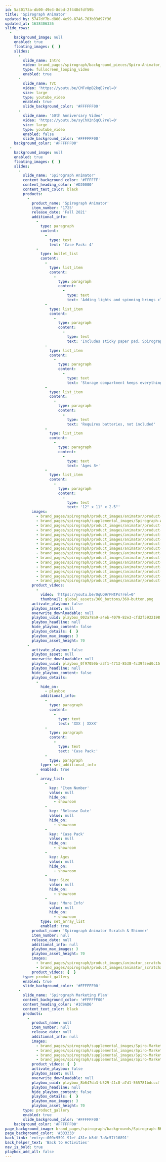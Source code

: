 ```yaml
---
id: 5a30173a-db00-49e3-8dbd-2f448dfdf59b
title: 'Spirograph Animator'
updated_by: 5747df7b-d800-4e99-8746-763b03d97f36
updated_at: 1638406336
slide_rows:
  -
    background_image: null
    enabled: true
    floating_images: {  }
    slides:
      -
        slide_name: Intro
        video: brand_pages/spirograph/background_pieces/Spiro-Animator_Moving-Wall_NEW2-21.mp4
        type: fullscreen_looping_video
        enabled: true
      -
        slide_name: TVC
        video: 'https://youtu.be/CMFv0pB2kqE?rel=0'
        size: large
        type: youtube_video
        enabled: true
        slide_background_color: '#FFFFFF00'
      -
        slide_name: '50th Anniversary Video'
        video: 'https://youtu.be/syChX2n5qCU?rel=0'
        size: large
        type: youtube_video
        enabled: false
        slide_background_color: '#FFFFFF00'
    background_color: '#FFFFFF00'
  -
    background_image: null
    enabled: true
    floating_images: {  }
    slides:
      -
        slide_name: 'Spirograph Animator'
        content_background_color: '#FFFFFF'
        content_heading_color: '#D20000'
        content_text_color: black
        products:
          -
            product_name: 'Spirograph Animator'
            item_number: '1725'
            release_date: 'Fall 2021'
            additional_info:
              -
                type: paragraph
                content:
                  -
                    type: text
                    text: 'Case Pack: 4'
              -
                type: bullet_list
                content:
                  -
                    type: list_item
                    content:
                      -
                        type: paragraph
                        content:
                          -
                            type: text
                            text: 'Adding lights and spinning brings classic Spirograph designs to life in 3D animation!'
                  -
                    type: list_item
                    content:
                      -
                        type: paragraph
                        content:
                          -
                            type: text
                            text: 'Includes sticky paper pad, Spirograph wheels and markers!'
                  -
                    type: list_item
                    content:
                      -
                        type: paragraph
                        content:
                          -
                            type: text
                            text: 'Storage compartment keeps everything neat!'
                  -
                    type: list_item
                    content:
                      -
                        type: paragraph
                        content:
                          -
                            type: text
                            text: 'Requires batteries, not included'
                  -
                    type: list_item
                    content:
                      -
                        type: paragraph
                        content:
                          -
                            type: text
                            text: 'Ages 8+'
                  -
                    type: list_item
                    content:
                      -
                        type: paragraph
                        content:
                          -
                            type: text
                            text: '12" x 11" x 2.5"'
            images:
              - brand_pages/spirograph/product_images/animator/product-images/1725_Spirograph-Animator_pkg-rt.png
              - brand_pages/spirograph/supplemental_images/Spirograph-Animator-Brag-Sheet.png
              - brand_pages/spirograph/product_images/animator/product-images/1725_Spirograph-Animator_contents.png
              - brand_pages/spirograph/product_images/animator/product-images/1725_Spirograph-Animator_pkg-BACK-str8.png
              - brand_pages/spirograph/product_images/animator/product-images/1725_Spirograph-Animator_animator-only.png
              - brand_pages/spirograph/product_images/animator/product-images/1725_Spirograph-Animator_animator-packed_sq.png
              - brand_pages/spirograph/product_images/animator/product-images/1725_Spirograph-Animator_pkg-contents_annotated.png
              - brand_pages/spirograph/product_images/animator/product-images/led-lights2.png
              - brand_pages/spirograph/product_images/animator/product-images/lifestyle2.png
              - brand_pages/spirograph/product_images/animator/product-images/place-paper-on-tray.png
              - brand_pages/spirograph/product_images/animator/product-images/place-ring-on-tray.png
              - brand_pages/spirograph/product_images/animator/product-images/draw-spirograph-designs.png
              - brand_pages/spirograph/product_images/animator/product-images/spin-to-animate.png
              - brand_pages/spirograph/product_images/animator/product-images/lifestyle-spin.png
              - brand_pages/spirograph/product_images/animator/product-images/Spiro-Animator_scale_update-1609852157.png
            product_videos:
              -
                video: 'https://youtu.be/0qUQ9rPHtPs?rel=0'
                thumbnail: global_assets/360_buttons/360-button.png
            activate_playbox: false
            playbox_asset: null
            overwrite_downloadable: null
            playbox_uuid: playbox_002a78a9-a4eb-4079-82e3-cfd2f5932198
            playbox_headline: null
            hide_playbox_content: false
            playbox_details: {  }
            playbox_max_images: 3
            playbox_asset_height: 70
          -
            activate_playbox: false
            playbox_asset: null
            overwrite_downloadable: null
            playbox_uuid: playbox_0f97050b-a3f1-4713-8538-4c39f5ed0c15
            playbox_headline: null
            hide_playbox_content: false
            playbox_details:
              -
                hide_on:
                  - playbox
                additional_info:
                  -
                    type: paragraph
                    content:
                      -
                        type: text
                        text: 'XXX | XXXX'
                  -
                    type: paragraph
                    content:
                      -
                        type: text
                        text: 'Case Pack:'
                  -
                    type: paragraph
                type: set_additional_info
                enabled: true
              -
                array_list:
                  -
                    key: 'Item Number'
                    value: null
                    hide_on:
                      - showroom
                  -
                    key: 'Release Date'
                    value: null
                    hide_on:
                      - showroom
                  -
                    key: 'Case Pack'
                    value: null
                    hide_on:
                      - showroom
                  -
                    key: Ages
                    value: null
                    hide_on:
                      - showroom
                  -
                    key: Size
                    value: null
                    hide_on:
                      - showroom
                  -
                    key: 'More Info'
                    value: null
                    hide_on:
                      - showroom
                type: set_array_list
                enabled: true
            product_name: 'Spirograph Animator Scratch & Shimmer'
            item_number: null
            release_date: null
            additional_info: null
            playbox_max_images: 3
            playbox_asset_height: 70
            images:
              - brand_pages/spirograph/product_images/animator_scratchandshimmer/animatorscratchcontents.png
              - brand_pages/spirograph/product_images/animator_scratchandshimmer/animatorscratch.png
            product_videos: {  }
        type: product_gallery
        enabled: true
        slide_background_color: '#FFFFFF00'
      -
        slide_name: 'Spirograph Marketing Plan'
        content_background_color: '#FFFFFF00'
        content_heading_color: '#1C9AD6'
        content_text_color: black
        products:
          -
            product_name: null
            item_number: null
            release_date: null
            additional_info: null
            images:
              - brand_pages/spirograph/supplemental_images/Spiro-Marketing1_NEW.png
              - brand_pages/spirograph/supplemental_images/Spiro-Marketing2_NEW.png
              - brand_pages/spirograph/supplemental_images/Spiro-Marketing3_NEW.png
              - brand_pages/spirograph/supplemental_images/Spiro-Marketing4_NEW.png
            product_videos: {  }
            activate_playbox: false
            playbox_asset: null
            overwrite_downloadable: null
            playbox_uuid: playbox_8b647da3-b529-41c8-a7d1-565781bdcccf
            playbox_headline: null
            hide_playbox_content: false
            playbox_details: {  }
            playbox_max_images: 3
            playbox_asset_height: 70
        type: product_gallery
        enabled: true
        slide_background_color: '#FFFFFF00'
    background_color: '#FFFFFF00'
page_background_image: brand_pages/spirograph/backgrounds/Spirograph-BKG2.jpg
page_background_color: '#333333'
back_link: 'entry::009c9591-91ef-431e-b3df-7a3c57f10891'
back_helper_text: 'Back to Activities'
nav_is_bold: true
playbox_add_all: false
---
```

